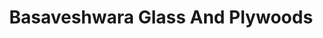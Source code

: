 ---
title: "Basaveshwara Glass And Plywoods"
url: /bangalore/basaveshwara-glass-and-plywoods/
shop: hardware
---